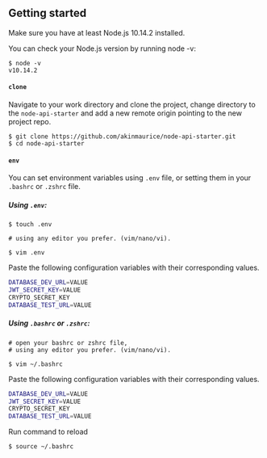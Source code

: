 ## Getting started

Make sure you have at least Node.js 10.14.2 installed.

You can check your Node.js version by running node -v:

``` console
$ node -v
v10.14.2
```

#### `clone`

Navigate to your work directory and clone the project, change directory to the `node-api-starter` and add a new remote origin pointing to the new project repo.

``` console
$ git clone https://github.com/akinmaurice/node-api-starter.git
$ cd node-api-starter
```

#### `env`

You can set environment variables using `.env` file, or setting them in your `.bashrc` or `.zshrc` file.

##### Using `.env`:

``` console
$ touch .env
```

``` console
# using any editor you prefer. (vim/nano/vi).

$ vim .env
```

Paste the following configuration variables with their corresponding values.

```bash
DATABASE_DEV_URL=VALUE
JWT_SECRET_KEY=VALUE
CRYPTO_SECRET_KEY
DATABASE_TEST_URL=VALUE
```

##### Using `.bashrc` or `.zshrc`:

``` console
# open your bashrc or zshrc file,
# using any editor you prefer. (vim/nano/vi).

$ vim ~/.bashrc
```

Paste the following configuration variables with their corresponding values.

```bash
DATABASE_DEV_URL=VALUE
JWT_SECRET_KEY=VALUE
CRYPTO_SECRET_KEY
DATABASE_TEST_URL=VALUE
```

Run command to reload

```console
$ source ~/.bashrc
```
